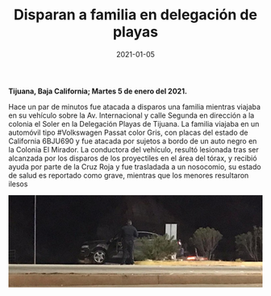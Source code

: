 ﻿---
layout: blog
title: "Disparan a familia en delegación de playas"
date: 2021-01-05
categories: tijuana
permalink: /:categories/:title:output_ext
image: /img/cnr/2021-01-05-disparan-a-familia-en-delegacion-de-playas.jpeg
alt: "Disparan a familia en delegación de playas"
autor:
---


**Tijuana, Baja California; Martes 5 de enero del 2021.** 


Hace un par de minutos fue atacada a disparos una familia mientras viajaba en su vehículo sobre la Av. Internacional y calle Segunda en dirección a la colonia el Soler en la Delegación Playas de Tijuana.
La familia viajaba en un automóvil tipo #Volkswagen Passat color Gris, con placas del estado de California 6BJU690 y fue atacada por sujetos a bordo de un auto negro en la Colonia El Mirador.
La conductora del vehículo, resultó lesionada tras ser alcanzada por los disparos de los proyectiles en el área del tórax, y recibió ayuda por parte de la Cruz Roja y fue trasladada a un nosocomio, su estado de salud es reportado como grave, mientras que los menores resultaron ilesos

<div id="carouselExampleSlidesOnly" class="carousel slide" data-ride="carousel">
  <div class="carousel-inner">
    <div class="carousel-item active">
       <img class="d-block w-100" src="/img/cnr/2021-01-05-disparan-a-familia-en-delegacion-de-playas.jpeg" loading="lazy"  alt="Disparan a familia en delegación de playas">
    </div>
  </div>
</div>
